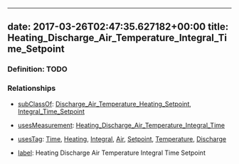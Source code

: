 
---
date: 2017-03-26T02:47:35.627182+00:00
title: Heating_Discharge_Air_Temperature_Integral_Time_Setpoint
---
### Definition: TODO

### Relationships

* [subClassOf](http://www.w3.org/2000/01/rdf-schema#subClassOf): [Discharge_Air_Temperature_Heating_Setpoint](https://brickschema.org/schema/1.0/Brick#Discharge_Air_Temperature_Heating_Setpoint), [Integral_Time_Setpoint](https://brickschema.org/schema/1.0/Brick#Integral_Time_Setpoint)

* [usesMeasurement](https://brickschema.org/schema/1.0/BrickFrame#usesMeasurement): [Heating_Discharge_Air_Temperature_Integral_Time](https://brickschema.org/schema/1.0/Brick#Heating_Discharge_Air_Temperature_Integral_Time)

* [usesTag](https://brickschema.org/schema/1.0/BrickFrame#usesTag): [Time](https://brickschema.org/schema/1.0/BrickTag#Time), [Heating](https://brickschema.org/schema/1.0/BrickTag#Heating), [Integral](https://brickschema.org/schema/1.0/BrickTag#Integral), [Air](https://brickschema.org/schema/1.0/BrickTag#Air), [Setpoint](https://brickschema.org/schema/1.0/BrickTag#Setpoint), [Temperature](https://brickschema.org/schema/1.0/BrickTag#Temperature), [Discharge](https://brickschema.org/schema/1.0/BrickTag#Discharge)

* [label](http://www.w3.org/2000/01/rdf-schema#label): Heating Discharge Air Temperature Integral Time Setpoint
